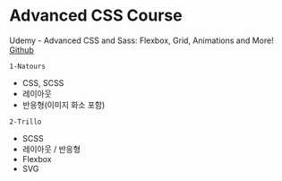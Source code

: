 # Advanced CSS Course

Udemy - Advanced CSS and Sass: Flexbox, Grid, Animations and More!
[Github](https://github.com/jonasschmedtmann/advanced-css-course)

`1-Natours`

- CSS, SCSS
- 레이아웃
- 반응형(이미지 화소 포함)

`2-Trillo`

- SCSS
- 레이아웃 / 반응형
- Flexbox
- SVG
